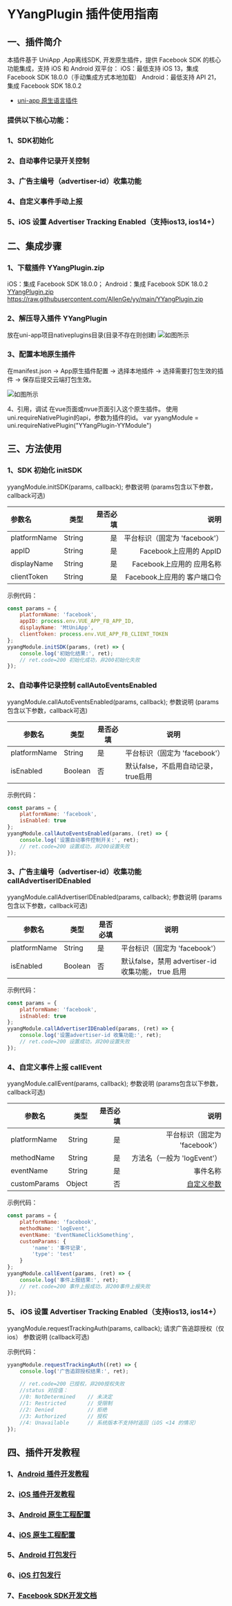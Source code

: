 # YYangPlugin 插件使用指南

## 一、插件简介

本插件基于 UniApp ,App离线SDK, 开发原生插件，提供 Facebook SDK 的核心功能集成，支持 iOS 和 Android 双平台：
iOS：最低支持 iOS 13，集成 Facebook SDK 18.0.0（手动集成方式本地加载）
Android：最低支持 API 21，集成 Facebook SDK 18.0.2

- [uni-app 原生语言插件](https://uniapp.dcloud.net.cn/plugin/native-plugin.html)

### 提供以下核心功能：

### 1、SDK初始化

### 2、自动事件记录开关控制

### 3、广告主编号（advertiser-id）收集功能

### 4、自定义事件手动上报 

### 5、iOS 设置 Advertiser Tracking Enabled（支持ios13, ios14+）



## 二、集成步骤

### 1、下载插件 YYangPlugin.zip

iOS：集成 Facebook SDK 18.0.0； Android：集成 Facebook SDK 18.0.2
[YYangPlugin.zip](https://raw.githubusercontent.com/AllenGe/yy/main/YYangPlugin.zip) https://raw.githubusercontent.com/AllenGe/yy/main/YYangPlugin.zip

### 2、解压导入插件 YYangPlugin

放在uni-app项目nativeplugins目录(目录不存在则创建)
![如图所示](https://raw.githubusercontent.com/AllenGe/yy/main/plugin01.jpg)

### 3、配置本地原生插件

在manifest.json -> App原生插件配置 -> 选择本地插件 -> 选择需要打包生效的插件 -> 保存后提交云端打包生效。

![如图所示](https://raw.githubusercontent.com/AllenGe/yy/main/plugin02.jpg)

4、引用，调试
在vue页面或nvue页面引入这个原生插件。 使用uni.requireNativePlugin的api，参数为插件的id。
var yyangModule = uni.requireNativePlugin("YYangPlugin-YYModule")

## 三、方法使用

### 1、SDK 初始化 initSDK

yyangModule.initSDK(params, callback);
参数说明 (params包含以下参数，callback可选)

| 参数名       |   类型 | 是否必填 |                          说明 |
| :----------- | -----: | -------: | ----------------------------: |
| platformName | String |       是 | 平台标识（固定为 'facebook'） |
| appID        | String |       是 |        Facebook上应用的 AppID |
| displayName  | String |       是 |     Facebook上应用的 应用名称 |
| clientToken  | String |       是 |   Facebook上应用的 客户端口令 |

示例代码：

```javascript
const params = {
    platformName: 'facebook',
    appID: process.env.VUE_APP_FB_APP_ID,
    displayName: 'MtUniApp',
    clientToken: process.env.VUE_APP_FB_CLIENT_TOKEN
};
yyangModule.initSDK(params, (ret) => {
    console.log('初始化结果:', ret);
  	// ret.code=200 初始化成功，非200初始化失败
});
```

### 2、自动事件记录控制 callAutoEventsEnabled

yyangModule.callAutoEventsEnabled(params, callback);
参数说明 (params包含以下参数，callback可选)

| 参数名       | 类型    | 是否必填 | 说明                                 |
| ------------ | ------- | -------- | ------------------------------------ |
| platformName | String  | 是       | 平台标识（固定为 'facebook'）        |
| isEnabled    | Boolean | 否       | 默认false，不启用自动记录， true启用 |

示例代码：

```javascript
const params = {
    platformName: 'facebook',
    isEnabled: true
};
yyangModule.callAutoEventsEnabled(params, (ret) => {
    console.log('设置自动事件控制开关:', ret);
  	// ret.code=200 设置成功，非200设置失败
});
```

### 3、广告主编号（advertiser-id）收集功能 callAdvertiserIDEnabled

yyangModule.callAdvertiserIDEnabled(params, callback);
参数说明 (params包含以下参数，callback可选)

| 参数名       | 类型    | 是否必填 | 说明                                               |
| ------------ | ------- | -------- | -------------------------------------------------- |
| platformName | String  | 是       | 平台标识（固定为 'facebook'）                      |
| isEnabled    | Boolean | 否       | 默认false，禁用 advertiser-id 收集功能， true 启用 |

示例代码：

```javascript
const params = {
    platformName: 'facebook',
    isEnabled: true
};
yyangModule.callAdvertiserIDEnabled(params, (ret) => {
    console.log('设置advertiser-id 收集功能:', ret);
  	// ret.code=200 设置成功，非200设置失败
});
```

### 4、自定义事件上报 callEvent

yyangModule.callEvent(params, callback);
参数说明 (params包含以下参数，callback可选)

| 参数名       |   类型 | 是否必填 |                                                         说明 |
| ------------ | -----: | -------: | -----------------------------------------------------------: |
| platformName | String |       是 |                                平台标识（固定为 'facebook'） |
| methodName   | String |       是 |                                  方法名（一般为 'logEvent'） |
| eventName    | String |       是 |                                                     事件名称 |
| customParams | Object |       否 | [自定义参数](https://developers.facebook.com/docs/app-events/reference#standard-event-parameters-2) |

示例代码：

```javascript
const params = {
    platformName: 'facebook',
    methodName: 'logEvent',
    eventName: 'EventNameClickSomething',
    customParams: {
        'name': '事件记录',
        'type': 'test'
    }
};
yyangModule.callEvent(params, (ret) => {
    console.log('事件上报结果:', ret);
  	// ret.code=200 事件上报成功，非200事件上报失败
});
```

### 5、 iOS 设置 Advertiser Tracking Enabled（支持ios13, ios14+）

yyangModule.requestTrackingAuth(params, callback);
请求广告追踪授权（仅ios）
参数说明 (callback可选)

示例代码：

```javascript
yyangModule.requestTrackingAuth((ret) => {
    console.log('广告追踪授权结果:', ret);
  
  	// ret.code=200 已授权，非200授权失败
    //status 对应值：
    //0: NotDetermined    // 未决定
    //1: Restricted       // 受限制
    //2: Denied           // 拒绝
    //3: Authorized       // 授权
    //4: Unavailable      // 系统版本不支持时返回（iOS <14 的情况）
});
```

## 四、插件开发教程

### 1、[Android 插件开发教程](https://nativesupport.dcloud.net.cn/NativePlugin/course/android.html)

### 2、[iOS 插件开发教程](https://nativesupport.dcloud.net.cn/NativePlugin/course/ios.html)

### 3、[Android 原生工程配置](https://nativesupport.dcloud.net.cn/AppDocs/usesdk/android.html)

### 4、[iOS 原生工程配置](https://nativesupport.dcloud.net.cn/AppDocs/usesdk/ios.html)

### 5、[Android 打包发行](https://nativesupport.dcloud.net.cn/AppDocs/package/android.html)

### 6、[iOS 打包发行](https://nativesupport.dcloud.net.cn/AppDocs/package/ios.html)

### 7、[Facebook SDK开发文档](https://developers.facebook.com/docs/?locale=zh_CN)
